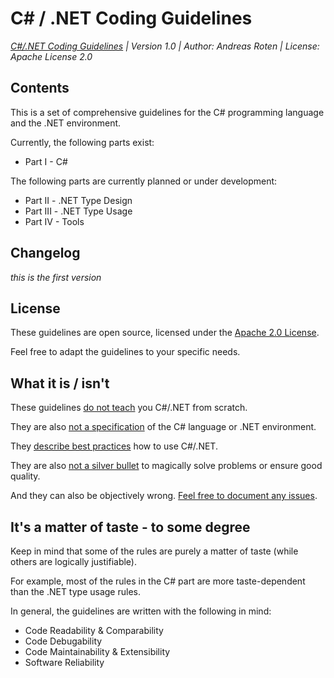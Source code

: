 # C# / .NET Coding Guidelines

*[C#/.NET Coding Guidelines](https://github.com/RotenInformatik/RI_CodingGuidelines) | Version 1.0 | Author: Andreas Roten | License: Apache License 2.0*

## Contents

This is a set of comprehensive guidelines for the C# programming language and the .NET environment.

Currently, the following parts exist:

* Part I - C#

The following parts are currently planned or under development:

* Part II - .NET Type Design
* Part III - .NET Type Usage
* Part IV - Tools

## Changelog

*this is the first version*

## License

These guidelines are open source, licensed under the [Apache 2.0 License](https://choosealicense.com/licenses/apache-2.0/).

Feel free to adapt the guidelines to your specific needs.

## What it is / isn't

These guidelines <u>do not teach</u> you C#/.NET from scratch.

They are also <u>not a specification</u> of the C# language or .NET environment.

They <u>describe best practices</u> how to use C#/.NET.

They are also <u>not a silver bullet</u> to magically solve problems or ensure good quality.

And they can also be objectively wrong. [Feel free to document any issues](https://github.com/RotenInformatik/RI_CodingGuidelines/issues).

## It's a matter of taste - to some degree

Keep in mind that some of the rules are purely a matter of taste (while others are logically justifiable).

For example, most of the rules in the C# part are more taste-dependent than the .NET type usage rules.

In general, the guidelines are written with the following in mind:

* Code Readability & Comparability
* Code Debugability
* Code Maintainability & Extensibility
* Software Reliability